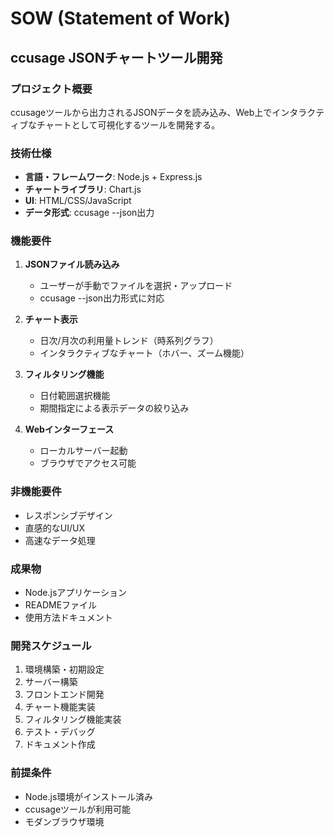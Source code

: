 # SOW (Statement of Work)
## ccusage JSONチャートツール開発

### プロジェクト概要
ccusageツールから出力されるJSONデータを読み込み、Web上でインタラクティブなチャートとして可視化するツールを開発する。

### 技術仕様
- **言語・フレームワーク**: Node.js + Express.js
- **チャートライブラリ**: Chart.js
- **UI**: HTML/CSS/JavaScript
- **データ形式**: ccusage --json出力

### 機能要件
1. **JSONファイル読み込み**
   - ユーザーが手動でファイルを選択・アップロード
   - ccusage --json出力形式に対応

2. **チャート表示**
   - 日次/月次の利用量トレンド（時系列グラフ）
   - インタラクティブなチャート（ホバー、ズーム機能）

3. **フィルタリング機能**
   - 日付範囲選択機能
   - 期間指定による表示データの絞り込み

4. **Webインターフェース**
   - ローカルサーバー起動
   - ブラウザでアクセス可能

### 非機能要件
- レスポンシブデザイン
- 直感的なUI/UX
- 高速なデータ処理

### 成果物
- Node.jsアプリケーション
- READMEファイル
- 使用方法ドキュメント

### 開発スケジュール
1. 環境構築・初期設定
2. サーバー構築
3. フロントエンド開発
4. チャート機能実装
5. フィルタリング機能実装
6. テスト・デバッグ
7. ドキュメント作成

### 前提条件
- Node.js環境がインストール済み
- ccusageツールが利用可能
- モダンブラウザ環境
